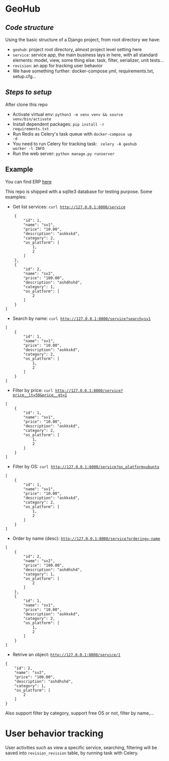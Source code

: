 # GeoHub

## _Code structure_

Using the basic structure of a Django project, from root directory we have:

- <code>geohub</code>: project root directory, almost project level setting here
- <code>service</code>: service app, the main business lays in here, with all standard elements: model, view, some thing else: task, filter, serializer, unit tests...
- <code>revision</code>: an app for tracking user behavior
- We have something further: docker-compose.yml, requirements.txt, setup.cfg...

## _Steps to setup_

After clone this repo

- Activate virtual env: <code>python3 -m venv venv && source venv/bin/activate</code>
- Install dependent packages: <code>pip install -r requirements.txt</code>
- Run Redis as Celery's task queue with <code>docker-compose up -d</code>
- You need to run Celery for tracking task: <code> celery -A geohub worker -l INFO</code>
- Run the web server: <code>python manage.py runserver</code>

## Example

You can find ERP [here](https://viewer.diagrams.net/?tags=%7B%7D&highlight=0000ff&edit=_blank&layers=1&nav=1&title=ERP#R7V3hc6I4FP9rnLn70B0B0fbjauvuzdnbTnfvuvfJSSEqt0icEFvdv%2F4SSBRJUKhQWcKM00KIIXnvlx%2B895JnxxotN58wWC3ukQv9jtl1Nx3rtmOaxsC4pv9YyTYu6fWNuGCOPZdX2hd89X5CXtjlpWvPheFBRYKQT7zVYaGDggA65KAMYIxeD6vNkH941xWYQ6ngqwN8ufTJc8kiLr22u%2Fvyz9CbL8SdjS6%2FsgSiMi8IF8BFrwdFcEPGKCC8iw8QL0EAA0Kv3AP8A%2BKOfbcghI30Y8cc08%2BM1f4wR2juQ7Dywg8OWtJiJ6RVxjOw9Hwm5kRDQ94QvZ1117FGGCESHy03I%2BgzXQk1xH0aZ1zdyQGzdnN8YXT1sp386JLg86v1D7m%2Fnz8Mnq94Ky%2FAX3P5ctmQrRA4dKn8%2BSm9lUe2j9AHxEPB3f7KEAbuR6ZdWunu8SfE6Bu6BwEd%2FDAkAJP9NRTw6mOPds%2B6NUQVft6NrhK8%2FZ48%2BZedfLDF6e0mefF2y89kkfDxhWiNHXhEDmaPQxngOeTf%2FQr%2BeH5C%2BEv%2F0fyMn6yn6dVkdjXgQHEPUMol%2FgmiJaQdohVe99jcIXCRxKUoxJEwXw7RDTgC57sGd%2Fd4QF4ESD6hrR5vh0%2FngYCyaCIeOv9WEh6phnqphvrphmLRSA3Rg8TA90UR%2Bgog0ZSQGEL84jlwyv9LwKTzd8UOCXiOIBihiBOWxeBAKYgAL6CzLYaZg3wfrEIvqh6XLDzfnYAtWhPRkDgbzrwNdB9jvmJ1KYAntLGQY43NfDEt2GXge%2FOAHjsUe%2ByOQwxD2pcJCAmvkYnOF4gJ3ByFE79q3hwqSbBeAm27sgO03XSzgXWgyaJqs04TiNATHTnxgP9InwogmEcqO9QIE6uL0eqbmISsYMUAB%2FHdC4x5OZI9pYoR8hFTbBATSlQtGpw9pB863BHjC5t2YETPjf05%2FbDqmIxQEBIMvEgbkOrpFTJdDQla8fv4cCa6gbkw2fEzIoTSfJZWj8L7tKq5aq2cqrWq0mxP0uzDn0V0i%2BhYZ37E%2BgvPdWEQz0j2UgD2%2BlaoUin%2FnczTykjPw5z6sHLrI6EAq6D8eWN7qRRuDfgU%2BwEgcIjWgRtWQby2pGdafWR2Pnbj58NfX76xv39PJp3dm1OdACCIN647DFfA8YL5JP5mP4UQuwqEbDqZM9YsFTG5mnsHyPR1Jn31i2Y5pN%2B%2FNOkPztLsO834nNLv55Z%2B0yn%2BWtJqAJYwKsHOAuDf7O7vKaavndJP0nzpqNCO1m9aWq%2BG1m8uTevCedcIXr%2FJLf6m87ohu%2B9WOHKVdF3oeEvg11DLZRF5fhg0mciVTkrZdNeSyCVo5OX2TCI3zHdkcqVqZWu9hlM8l%2FizkdtoIlcOWzaoXRg62FuxMAu9QOVIaqjnnFReIhC0o%2FLzDPKWyrOpPG%2FspDIql63ycR0d7G%2BfwwM9yVw2ox16vznC2yn9ntkVAdR6qblCLs%2FAQZO5XG2uycHSVIx7isLpygdkhvAyEyMax7vNQd6Ad3WuFK2NqwIRViN%2FAK0uIW9Dtq6aFPPeQbf1nBmyxdVGvQtiRL%2Fnd2uMVUX9Fw98GyprzCii3noFSXZYbbnekA0y8bq9t8f0CH4XQEWT2V1ppZpaL2U9z9UWE34t4t9q3cpG2%2FjPZkVOzAwVNIjd1eOWbTYUCh9K0wi%2BTGA0meDV8YBs95tw0GYiQyOf226xECfvawVA%2BgqN7nY0lf5urmBvjZ7MRTaZlOJyUym3MrtLQd9NcrmZrcttJwqly031dNbJ31YAIEce2OUCpjaIaf1tVfG%2Byt%2F2vrwv%2B9tqOOvzyr91tu1EoVj9sA6pdCGe6rvppABAmszySvtUsTdhvxqiYYshTtjvxyFhv3Xzf78EElerLkf6kOY%2BoHOr9Qjsa7EWQt0%2FU9LtL2SYvUkjzX9kq8ct%2B8W0WAtRJkaa7ExVC0Jrn9x5oZoT1P%2BeayHU%2FWv4JiND011GikVvKpOsdpquMDiWBQX9%2BLz1tVXF5xdf%2FaBY21bDWX6G%2FDXdaKRY2Kb7ttEsKGjH56IbLZ%2BXzueXTwJgnud3qz2hmxkKaDqhCzUmPTHhdIYh6%2B4zQn6nGfGSMjGhHbNbMkgkJBzk7Paf0WsyVXfkDYsjJQYd9HBBliIR90EWbwqArCTeSxC4XyJ8YDZO6HL9w41HvieOE2m76dk%2Bazc7EUm7d8m%2Bjc4bkn2nEnGfzP59NI5xMvt3jkW2lWb7tsViPBElsFP4y5vtu59qyEw3VF62bzWIc5ibFwPxWdnn8wAyibMj%2BzQuh7P0vusb%2B20wS7fTM%2BxcMKNKAttENf4Smd3fQQrO3Iea1S%2B7X7C%2BrZ4u%2B1kR97jcOSKbdxi%2BeCG17abiIPMdQKO4uASyvO%2FnpWTFV2cv0tr6Oi8MG8O%2BvoHxnmx8NTww3tPUHOspzLE2MF4MI9qZZ712G2lV1H%2FxwHjvvEUPtfe79TTdQ9qTFzwAh8dQori40ZSVymWiQj9qb3%2F3pCpqv3iMvPcL%2FfLJmyZxX1Nql9c%2BEC9a8%2BTS%2B%2FJDbZk9AxT6MXv70ydVMfvlo%2BXiZo2l9gwFNJ3abdkRRzkd0JL%2FwujVXVtazwCEdrRuyw68ltZLovWLp8%2B3ZUdbw%2FLnx%2FDVkNhlN9s6hDhK5lU79VbI41n6bxCP01OMEElWx2C1uEcuZDX%2BBw%3D%3D)

This repo is shipped with a sqlite3 database for testing purpose. Some examples:

- Get list services: <code>curl http://127.0.0.1:8000/service</code>

```[
    {
        "id": 1,
        "name": "sv1",
        "price": "10.00",
        "description": "askkskd",
        "category": 2,
        "os_platform": [
            1,
            2
        ]
    },
    {
        "id": 2,
        "name": "sv2",
        "price": "100.00",
        "description": "ashdhshd",
        "category": 1,
        "os_platform": [
            2
        ]
    }
]
```

- Search by name: <code>curl http://127.0.0.1:8000/service?search=sv1</code>

```
[
    {
        "id": 1,
        "name": "sv1",
        "price": "10.00",
        "description": "askkskd",
        "category": 2,
        "os_platform": [
            1,
            2
        ]
    }
]
```

- Filter by price: <code>curl http://127.0.0.1:8000/service?price__lt=50&price__gt=1</code>

```
[
    {
        "id": 1,
        "name": "sv1",
        "price": "10.00",
        "description": "askkskd",
        "category": 2,
        "os_platform": [
            1,
            2
        ]
    }
]
```

- Filter by OS: <code>curl http://127.0.0.1:8000/service?os_platform=ubuntu</code>

```
[
    {
        "id": 1,
        "name": "sv1",
        "price": "10.00",
        "description": "askkskd",
        "category": 2,
        "os_platform": [
            1,
            2
        ]
    }
]
```

- Order by name (desc): <code>http://127.0.0.1:8000/service?ordering=-name</code>

```
[
    {
        "id": 2,
        "name": "sv2",
        "price": "100.00",
        "description": "ashdhshd",
        "category": 1,
        "os_platform": [
            2
        ]
    },
    {
        "id": 1,
        "name": "sv1",
        "price": "10.00",
        "description": "askkskd",
        "category": 2,
        "os_platform": [
            1,
            2
        ]
    }
]
```

- Retrive an object: <code>http://127.0.0.1:8000/service/1</code>

```
{
    "id": 2,
    "name": "sv2",
    "price": "100.00",
    "description": "ashdhshd",
    "category": 1,
    "os_platform": [
        2
    ]
}
```

Also support filter by category, support free OS or not, filter by name,...

# User behavior tracking

User activities such as view a specific service, searching, filtering will be saved into <code>revision_revision</code> table, by running task with Celery.

